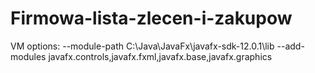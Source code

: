 # Firmowa-lista-zlecen-i-zakupow

VM options:
--module-path
C:\Java\JavaFx\javafx-sdk-12.0.1\lib
--add-modules
javafx.controls,javafx.fxml,javafx.base,javafx.graphics
